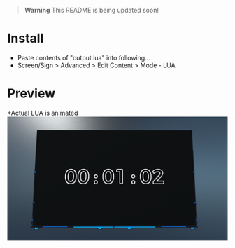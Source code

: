 > **Warning**
> This README is being updated soon!

# Install
- Paste contents of "output.lua" into following...
- Screen/Sign > Advanced > Edit Content > Mode - LUA
# Preview
*Actual LUA is animated
![Image of Screen](DU-Scroll-Timer.png?raw=true)
